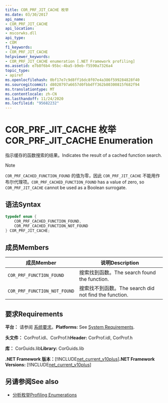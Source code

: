 ```yaml
---
title: COR_PRF_JIT_CACHE 枚举
ms.date: 03/30/2017
api_name:
- COR_PRF_JIT_CACHE
api_location:
- mscorwks.dll
api_type:
- COM
f1_keywords:
- COR_PRF_JIT_CACHE
helpviewer_keywords:
- COR_PRF_JIT_CACHE enumeration [.NET Framework profiling]
ms.assetid: e7b8f6b4-95bc-4ba5-b9eb-f5590a7326a4
topic_type:
- apiref
ms.openlocfilehash: 0bf17e7c9d8ff16dc8f07e4a386f599284828f40
ms.sourcegitcommit: d8020797a6657d0fbbdff362b80300815f682f94
ms.translationtype: MT
ms.contentlocale: zh-CN
ms.lasthandoff: 11/24/2020
ms.locfileid: "95682232"
---
```

# <a name="cor_prf_jit_cache-enumeration"></a><span data-ttu-id="2f073-102">COR_PRF_JIT_CACHE 枚举</span><span class="sxs-lookup"><span data-stu-id="2f073-102">COR_PRF_JIT_CACHE Enumeration</span></span>

<span data-ttu-id="2f073-103">指示缓存的函数搜索的结果。</span><span class="sxs-lookup"><span data-stu-id="2f073-103">Indicates the result of a cached function search.</span></span>  
  
> [!NOTE]
> <span data-ttu-id="2f073-104">`COR_PRF_CACHED_FUNCTION_FOUND` 的值为零，因此 `COR_PRF_JIT_CACHE` 不能用作布尔代理项。</span><span class="sxs-lookup"><span data-stu-id="2f073-104">`COR_PRF_CACHED_FUNCTION_FOUND` has a value of zero, so `COR_PRF_JIT_CACHE` cannot be used as a Boolean surrogate.</span></span>  
  
## <a name="syntax"></a><span data-ttu-id="2f073-105">语法</span><span class="sxs-lookup"><span data-stu-id="2f073-105">Syntax</span></span>  
  
```cpp  
typedef enum {  
    COR_PRF_CACHED_FUNCTION_FOUND,  
    COR_PRF_CACHED_FUNCTION_NOT_FOUND  
} COR_PRF_JIT_CACHE;  
```  
  
## <a name="members"></a><span data-ttu-id="2f073-106">成员</span><span class="sxs-lookup"><span data-stu-id="2f073-106">Members</span></span>  
  
|<span data-ttu-id="2f073-107">成员</span><span class="sxs-lookup"><span data-stu-id="2f073-107">Member</span></span>|<span data-ttu-id="2f073-108">说明</span><span class="sxs-lookup"><span data-stu-id="2f073-108">Description</span></span>|  
|------------|-----------------|  
|`COR_PRF_FUNCTION_FOUND`|<span data-ttu-id="2f073-109">搜索找到函数。</span><span class="sxs-lookup"><span data-stu-id="2f073-109">The search found the function.</span></span>|  
|`COR_PRF_FUNCTION_NOT_FOUND`|<span data-ttu-id="2f073-110">搜索找不到函数。</span><span class="sxs-lookup"><span data-stu-id="2f073-110">The search did not find the function.</span></span>|  
  
## <a name="requirements"></a><span data-ttu-id="2f073-111">要求</span><span class="sxs-lookup"><span data-stu-id="2f073-111">Requirements</span></span>  

 <span data-ttu-id="2f073-112">**平台：** 请参阅 [系统要求](../../get-started/system-requirements.md)。</span><span class="sxs-lookup"><span data-stu-id="2f073-112">**Platforms:** See [System Requirements](../../get-started/system-requirements.md).</span></span>  
  
 <span data-ttu-id="2f073-113">**头文件：** CorProf.idl、CorProf.h</span><span class="sxs-lookup"><span data-stu-id="2f073-113">**Header:** CorProf.idl, CorProf.h</span></span>  
  
 <span data-ttu-id="2f073-114">**库：** CorGuids.lib</span><span class="sxs-lookup"><span data-stu-id="2f073-114">**Library:** CorGuids.lib</span></span>  
  
 <span data-ttu-id="2f073-115">**.NET Framework 版本：**[!INCLUDE[net_current_v10plus](../../../../includes/net-current-v10plus-md.md)]</span><span class="sxs-lookup"><span data-stu-id="2f073-115">**.NET Framework Versions:** [!INCLUDE[net_current_v10plus](../../../../includes/net-current-v10plus-md.md)]</span></span>  
  
## <a name="see-also"></a><span data-ttu-id="2f073-116">另请参阅</span><span class="sxs-lookup"><span data-stu-id="2f073-116">See also</span></span>

- [<span data-ttu-id="2f073-117">分析枚举</span><span class="sxs-lookup"><span data-stu-id="2f073-117">Profiling Enumerations</span></span>](profiling-enumerations.md)
